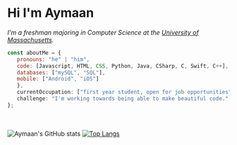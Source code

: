 <h1> Hi I'm Aymaan </h1>


<p><em>I'm a freshman majoring in Computer Science at the <a href="https://umass.edu/">University of Massachusetts</a>.</em></p>


```javascript
const aboutMe = {
   pronouns: "he" | "him",
   code: [Javascript, HTML, CSS, Python, Java, CSharp, C, Swift, C++],
   databases: ["mySQL", "SQL"],
   mobile: ["Android", "iOS"]
   },
   currentOccupation: ["first year student, open for job opportunities"],
   challenge: "I'm working towards being able to make beautiful code.",
};
```
</br></br>
![Aymaan's GitHub stats](https://github-readme-stats.vercel.app/api?username=ashaikh23&show_icons=true)
[![Top Langs](https://github-readme-stats.vercel.app/api/top-langs/?username=ashaikh23&layout=compact)](https://github.com/ashaikh23/github-readme-stats)

